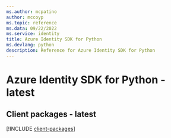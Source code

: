 ```yaml
---
ms.author: mcpatino
author: mccoyp
ms.topic: reference
ms.data: 09/22/2022
ms.service: identity
title: Azure Identity SDK for Python
ms.devlang: python
description: Reference for Azure Identity SDK for Python
---
```

# Azure Identity SDK for Python - latest

## Client packages - latest
[!INCLUDE [client-packages](identity-client-index.md)]